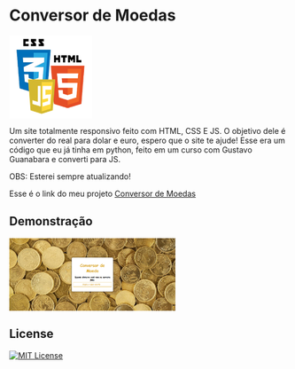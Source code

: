 # Conversor de Moedas

<img src="imagem/html-css-js.png" alt="Logo" align="center" width="150">

Um site totalmente responsivo feito com HTML, CSS E JS. O objetivo dele é converter do real para dolar e euro, espero que o site te ajude! Esse era um código que eu já tinha em python, feito em um curso com Gustavo Guanabara e converti para JS.

OBS: Esterei sempre atualizando!

Esse é o link do meu projeto <a href= "https://anajulialeite.github.io/Conversor_de_Moedas/">Conversor de Moedas</a>

## Demonstração

<img src="imagem/Moedas.png" alt="moeda" align="center" width="300">

## License

[![MIT License](https://img.shields.io/badge/License-MIT-green.svg)](./LICENSE)
